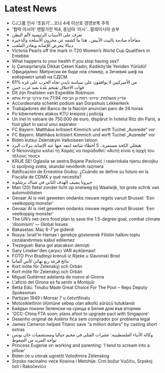 # Latest News
-  CJ그룹 인사 '초읽기'…오너 4세 이선호 경영보폭 주목
-  '협력 아시아' 렌탈가전 빅4, 동남아 '러시'…말레이시아 승부
-  تعرف على الأسباب الرئيسية لألم البطن
-  مفاجأة صادمة بالبيت الأبيض.. هذا ما كشفه عن مخزون الأسلحة والذخيرة
-  ديبالا يتعرض للإصابة ويغادر الملعب
-  Victoria Pearls off the mark in T20 Women’s World Cup Qualifiers in Entebbe
-  What happens to your health if you stop having sex?
-  İç Çamaşırlarıyla Dikkat Çeken Kadın, Kadıköy’de Yeniden Yürüdü!
-  Официјално: Митрески ќе биде нов спикер, а Зечевиќ шеф на изборниот штаб на СДСМ
-  61% من الأميركيين لا يوافقون على سياسة بايدن تجاه الحرب على غزة
-  قوات الاحتلال تقتحم بلدة يعبد غرب جنين
-  Dit zijn finalisten van Expeditie Robinson
-  עדיין מושלמת: עירוני רמת גן הביסה 71:94 את עירוני קרית אתא
-  Accordeonata schenkt podium aan Dorpshuis Lekkerkerk
-  Trabajadores del Banco de la Nación anuncian paro de 24 horas
-  Po kibernetinės atakos KTU kreipsis į policiją
-  Un inel în valoare de 750.000 de euro, dispărut în hotelul Ritz din Paris, a fost găsit în sacul unui aspirator
-  FC Bayern: Matthäus kritisiert Kimmich und wirft Tuchel „Ausrede“ vor
-  FC Bayern: Matthäus kritisiert Kimmich und wirft Tuchel „Ausrede“ vor
-  Biden kutsui Zelenskyin Valkoiseen taloon
-  هتخلي الكحة مستمرة.. 5 أخطاء شائعة ابتعد عنها عند الإصابة بنزلات البرد
-  Ο Νετανιάχου καλεί τη Χαμάς να παραδοθεί: «Αυτή είναι η αρχή του τέλους τους»
-  KRIJE SE! Oglasila se sestra Bojane Pavlović i raskrinkala njenu devojku iz spoljnog sveta, skandal neviđenih razmera
-  Ratificación de Ernestina Godoy: ¿Cuándo se define su futuro en la Fiscalía de CDMX y qué necesita?
-  جيرونا يضيف الهدف الثاني في شباك برشلونة
-  Man (20) fietst zonder licht op snelweg bij Waalwijk, tot grote schrik van automobilisten
-  Gevaar AI is niet geweken ondanks nieuwe regels vanuit Brussel: ‘Een veelkoppig monster’
-  Gevaar AI is niet geweken ondanks nieuwe regels vanuit Brussel: ‘Een veelkoppig monster’
-  The UN’s net-zero food plan to save the 1.5-degree goal, combat climate ‘doomisim’ — Global Issues
-  Bakasetas: Maç 6-7'ye giderdi
-  Rusya: İsrail'in Hamas'ı gerekçe göstererek Filistin halkını toplu cezalandırması kabul edilemez
-  Trezeguet: Bana gol atacaksın demişti
-  Gary Lineker'den çarpıcı VAR açıklaması!
-  FOTO Prvi Bradleyji krenuli iz Rijeke u Slavonski Brod
-  نتائج قرعة ربع نهائي كأس ألمانيا
-  Kort möte för Zelenskyj och Orbán
-  Kort möte för Zelenskyj och Orbán
-  Miguel Gutiérrez adelanta de nuevo al Girona
-  L'afició del Girona es fa sentir a Montjuïc
-  Betta Edu: Tinubu Made Great Choice For The Poor – Reps Deputy Spokesman
-  Partizan 1949 i Mornar 7 u četvrtfinalu
-  Motosikletlinin ölümüne sebep olan alkollü sürücü tutuklandı
-  Байдън покани Зеленски на среща в Белия дом във вторник
-  'GCC-China FTA soon; plans afoot to upgrade pact with Singapore'
-  Desenho original de Astérix fica sem comprador por problema legal
-  James Cameron helped Titanic save “a million dollars” by casting short extras
-  وكالة الأنباء الفلسطينية: عشرات القتلى في مخيم جباليا ومستشفيات خان يونس تواجه المزيد من الضغوط
-  Princess Eugenie on working and parenting: ‘I tend to scream into a pillow’
-  Biden će u utorak ugostiti Volodimira Zelenskog
-  Srpsko nacinalno veće Kosova i Metohije: Crni božur Vučiću, Srpskoj listi i Rakočeviću
